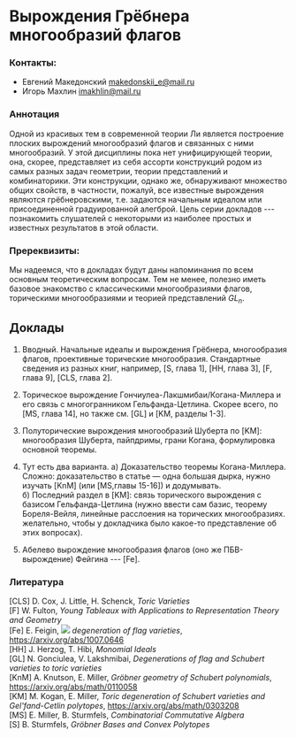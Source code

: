 # Вырождения Грёбнера многообразий флагов

### Контакты:
* Евгений Македонский <makedonskii_e@mail.ru>
* Игорь Махлин <imakhlin@mail.ru>

### Аннотация
Одной из красивых тем в современной теории Ли является построение плоских вырождений многообразий флагов и связанных с ними многообразий. У этой дисциплины пока нет унифицирующей теории, она, скорее, представляет из себя ассорти конструкций родом из самых разных задач геометрии, теории представлений и комбинаторики. Эти конструкции, однако же, обнаруживают множество общих свойств, в частности, пожалуй, все известные вырождения являются грёбнеровскими, т.е. задаются начальным идеалом или присоединенной градуированной алегброй. Цель серии докладов --- познакомить слушателей с некоторыми из наиболее простых и известных результатов в этой области.

### Пререквизиты:
Мы надеемся, что в докладах будут даны напоминания по всем основным теоретическим вопросам. Тем не менее, полезно иметь базовое знакомство с классическими многообразиями флагов, торическими многообразиями и теорией представлений *GL*<sub>*n*</sub>.

## Доклады

1) Вводный. Начальные идеалы и вырождения Грёбнера, многообразия флагов, проективные торические многообразия. Стандартные сведения из разных книг, например, [S, глава 1], [HH, глава 3], [F, глава 9], [CLS, глава 2].
 
2) Торическое вырождение Гончиулеа-Лакшмибаи/Когана-Миллера и его связь с многогранником Гельфанда-Цетлина. Cкорее всего, по [MS, глава 14], но также см. [GL] и [KM, разделы 1-3].
 
3) Полуторические вырождения многообразий Шуберта по [KM]: многообразия Шуберта, пайпдримы, грани Когана, формулировка основной теоремы.

4) Тут есть два варианта.
а) Доказательство теоремы Когана-Миллера.   Сложно: доказательство в статье — одна большая дырка, нужно изучать [KnM] (или [MS,главы 15-16]) и додумывать.  
б) Последний раздел в [KM]: связь торического вырождения с базисом Гельфанда-Цетлина (нужно ввести сам базис, теорему Бореля-Вейля, линейные расслоения на торических многообразиях. желательно, чтобы у докладчика было какое-то представление об этих вопросах).  
 
5) Абелево вырождение многообразия флагов (оно же ПБВ-вырождение) Фейгина --- [Fe].

### Литература
[CLS] D. Cox, J. Little, H. Schenck, *Toric Varieties*  
[F] W. Fulton, *Young Tableaux with Applications to Representation Theory and Geometry*  
[Fe] E. Feigin, *<img src="https://render.githubusercontent.com/render/math?math=G_a^M">  degeneration of flag varieties*, <https://arxiv.org/abs/1007.0646>  
[HH] J. Herzog, T. Hibi, *Monomial Ideals*  
[GL] N. Gonciulea, V. Lakshmibai, *Degenerations of flag and Schubert varieties to toric varieties*  
[KnM] A. Knutson, E. Miller, *Gröbner geometry of Schubert polynomials*, <https://arxiv.org/abs/math/0110058>  
[KM] M. Kogan, E. Miller, *Toric degeneration of Schubert varieties and Gel'fand-Cetlin polytopes*, <https://arxiv.org/abs/math/0303208>  
[MS] E. Miller, B. Sturmfels, *Combinatorial Commutative Algbera*  
[S] B. Sturmfels, *Gröbner Bases and Convex Polytopes*  